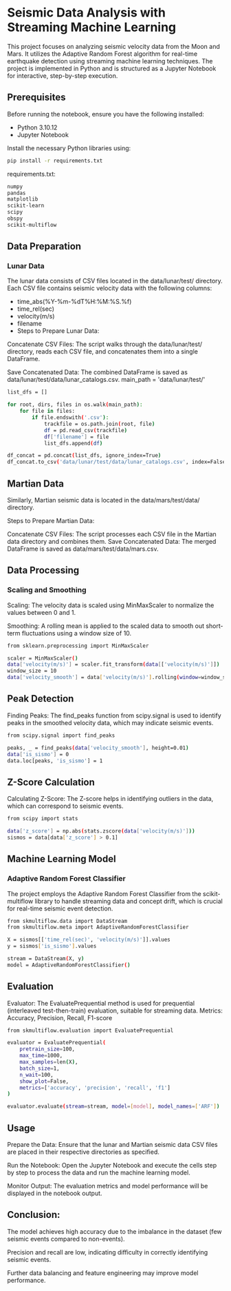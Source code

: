 # Seismic Data Analysis with Streaming Machine Learning

This project focuses on analyzing seismic velocity data from the Moon and Mars. It utilizes the Adaptive Random Forest algorithm for real-time earthquake detection using streaming machine learning techniques. The project is implemented in Python and is structured as a Jupyter Notebook for interactive, step-by-step execution.

## Prerequisites

Before running the notebook, ensure you have the following installed:

- Python 3.10.12
- Jupyter Notebook

Install the necessary Python libraries using:

```bash
pip install -r requirements.txt
```
requirements.txt:
```bash
numpy
pandas
matplotlib
scikit-learn
scipy
obspy
scikit-multiflow
```
## Data Preparation
### Lunar Data
The lunar data consists of CSV files located in the data/lunar/test/ directory. Each CSV file contains seismic velocity data with the following columns:

- time_abs(%Y-%m-%dT%H:%M:%S.%f)
- time_rel(sec)
- velocity(m/s)
- filename
- Steps to Prepare Lunar Data:

Concatenate CSV Files: The script walks through the data/lunar/test/ directory, reads each CSV file, and concatenates them into a single DataFrame.

Save Concatenated Data: The combined DataFrame is saved as data/lunar/test/data/lunar_catalogs.csv.
main_path = 'data/lunar/test/'
```bash
list_dfs = []

for root, dirs, files in os.walk(main_path):
    for file in files:
        if file.endswith('.csv'):
            trackfile = os.path.join(root, file)
            df = pd.read_csv(trackfile)
            df['filename'] = file
            list_dfs.append(df)

df_concat = pd.concat(list_dfs, ignore_index=True)
df_concat.to_csv('data/lunar/test/data/lunar_catalogs.csv', index=False)
```
## Martian Data
Similarly, Martian seismic data is located in the data/mars/test/data/ directory.

Steps to Prepare Martian Data:

Concatenate CSV Files: The script processes each CSV file in the Martian data directory and combines them.
Save Concatenated Data: The merged DataFrame is saved as data/mars/test/data/mars.csv.

## Data Processing
### Scaling and Smoothing
Scaling: The velocity data is scaled using MinMaxScaler to normalize the values between 0 and 1.

Smoothing: A rolling mean is applied to the scaled data to smooth out short-term fluctuations using a window size of 10.

```bash
from sklearn.preprocessing import MinMaxScaler

scaler = MinMaxScaler()
data['velocity(m/s)'] = scaler.fit_transform(data[['velocity(m/s)']])
window_size = 10
data['velocity_smooth'] = data['velocity(m/s)'].rolling(window=window_size).mean()
```
## Peak Detection
Finding Peaks: The find_peaks function from scipy.signal is used to identify peaks in the smoothed velocity data, which may indicate seismic events.

```bash
from scipy.signal import find_peaks

peaks, _ = find_peaks(data['velocity_smooth'], height=0.01)
data['is_sismo'] = 0
data.loc[peaks, 'is_sismo'] = 1
```
## Z-Score Calculation
Calculating Z-Score: The Z-score helps in identifying outliers in the data, which can correspond to seismic events.
```bash
from scipy import stats

data['z_score'] = np.abs(stats.zscore(data['velocity(m/s)']))
sismos = data[data['z_score'] > 0.1]
```
## Machine Learning Model
### Adaptive Random Forest Classifier

The project employs the Adaptive Random Forest Classifier from the scikit-multiflow library to handle streaming data and concept drift, which is crucial for real-time seismic event detection.
```bash
from skmultiflow.data import DataStream
from skmultiflow.meta import AdaptiveRandomForestClassifier

X = sismos[['time_rel(sec)', 'velocity(m/s)']].values
y = sismos['is_sismo'].values

stream = DataStream(X, y)
model = AdaptiveRandomForestClassifier()
```
## Evaluation
Evaluator: The EvaluatePrequential method is used for prequential (interleaved test-then-train) evaluation, suitable for streaming data.
Metrics: Accuracy, Precision, Recall, F1-score
```bash
from skmultiflow.evaluation import EvaluatePrequential

evaluator = EvaluatePrequential(
    pretrain_size=100,
    max_time=1000,
    max_samples=len(X),
    batch_size=1,
    n_wait=100,
    show_plot=False,
    metrics=['accuracy', 'precision', 'recall', 'f1']
)

evaluator.evaluate(stream=stream, model=[model], model_names=['ARF'])
```
## Usage
Prepare the Data: Ensure that the lunar and Martian seismic data CSV files are placed in their respective directories as specified.

Run the Notebook: Open the Jupyter Notebook and execute the cells step by step to process the data and run the machine learning model.

Monitor Output: The evaluation metrics and model performance will be displayed in the notebook output.

## Conclusion:
The model achieves high accuracy due to the imbalance in the dataset (few seismic events compared to non-events).

Precision and recall are low, indicating difficulty in correctly identifying seismic events.

Further data balancing and feature engineering may improve model performance.


